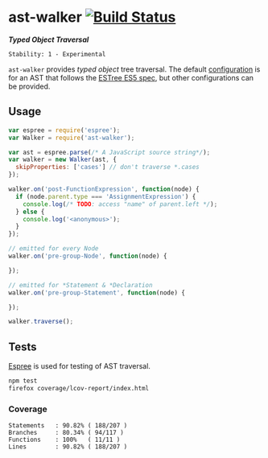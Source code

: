 # ast-walker [![Build Status](https://secure.travis-ci.org/skenqbx/ast-walker.png)](http://travis-ci.org/skenqbx/ast-walker)

**_Typed Object Traversal_**

```
Stability: 1 - Experimental
```

`ast-walker` provides _typed object_ tree traversal.
The default [configuration](./lib/types.json) is for an AST that follows the [ESTree ES5 spec](https://github.com/estree/estree/blob/master/spec.md), but other configurations can be provided.

## Usage

```js
var espree = require('espree');
var Walker = require('ast-walker');

var ast = espree.parse(/* A JavaScript source string*/);
var walker = new Walker(ast, {
  skipProperties: ['cases'] // don't traverse *.cases
});

walker.on('post-FunctionExpression', function(node) {
  if (node.parent.type === 'AssignmentExpression') {
    console.log(/* TODO: access "name" of parent.left */);
  } else {
    console.log('<anonymous>');
  }
});

// emitted for every Node
walker.on('pre-group-Node', function(node) {

});

// emitted for *Statement & *Declaration
walker.on('pre-group-Statement', function(node) {

});

walker.traverse();
```

## Tests

[Espree](https://github.com/eslint/espree) is used for testing of AST traversal.


```bash
npm test
firefox coverage/lcov-report/index.html
```

### Coverage

```
Statements   : 90.82% ( 188/207 )
Branches     : 80.34% ( 94/117 )
Functions    : 100%   ( 11/11 )
Lines        : 90.82% ( 188/207 )
```
